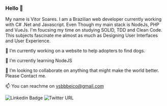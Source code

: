 ### Hello 👋

My name is Vitor Soares. I am a Brazilian web developer currently working with C# .Net and Javascript. Even Though my main stack is NodeJs, PHP and VueJs.
I'm foucsing my time on studying SOLID, TDD and Clean Code. This subjects fascinate me almost as much as Designing User Interfaces and User Experience.

🔭 I’m currently working on a website to help adopters to find dogs.

🌱 I’m currently learning NodeJS

👯 I’m looking to collaborate on anything that might make the world better. Please Contact me.

📫 You can reachme on vsbbbeico@gmail.com 

![Linkedin Badge](https://img.shields.io/badge/-LinkedIn-blue?style=flat-square&logo=Linkedin&logoColor=white&link=https://www.linkedin.com/in/vitorhsoares)
![Twitter URL](https://img.shields.io/twitter/url?label=Twitter%3A%20vhasoares&style=social&url=https%3A%2F%2Ftwitter.com%2Fvhasoares)
